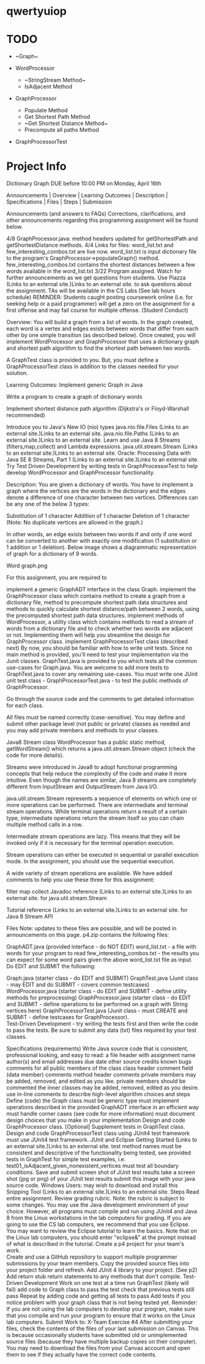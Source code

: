 # qwertyuiop

# TODO

- ~Graph~

- WordProcessor
  - ~StringStream Method~
  - IsAdjacent Method
  
  
- GraphProcessor
  - Populate Method
  - Get Shortest Path Method
  - ~Get Shortest Distance Method~
  - Precompute all paths Method
  
- GraphProcessorTest

# Project Info

Dictionary Graph
DUE before 10:00 PM on Monday, April 16th

Announcements | Overview | Learning Outcomes | Description | Specifications | Files | Steps | Submission

Announcements (and answers to FAQs)
Corrections, clarifications, and other announcements regarding this programming assignment will be found below.

4/8 GraphProcessor.java: method headers updated for getShortestPath and getShortestDistance methods.
4/4 Links for files: word_list.txt and few_interesting_combos.txt are live now.
word_list.txt is input dictionary file to the program's GraphProcessor->populateGraph() method.
few_interesting_combos.txt contains the shortest distances between a few words available in the word_list.txt
3/22 Program assigned. Watch for further announcements as we get questions from students.
Use Piazza (Links to an external site.)Links to an external site. to ask questions about the assignment.
TAs will be available in the CS Labs (See lab hours schedule)
REMINDER: Students caught posting coursework online (i.e. for seeking help or a paid programmer) will get a zero on the assignment for a first offense and may fail course for multiple offense. (Student Conduct)


Overview:
You will build a graph from a list of words.  In the graph created, each word is a vertex and edges exists between words that differ from each other by one simple transition (as described below).  Once created, you will implement WordProcessor and GraphProcessor that uses a dictionary graph and shortest path algorithm to find the shortest path between two words. 

A GraphTest class is provided to you.  But, you must define a GraphProcessorTest class in addition to the classes needed for your solution.


Learning Outcomes:
Implement generic Graph in Java

Write a program to create a graph of dictionary words

Implement shortest distance path algorithm (Dijkstra's or Floyd-Warshall recommended)

Introduce you to Java's New IO (nio) types
java.nio.file.Files (Links to an external site.)Links to an external site.
java.nio.file.Paths (Links to an external site.)Links to an external site.
Learn and use Java 8 Streams (filters,map,collect) and Lambda expressions.
java.util.stream.Stream (Links to an external site.)Links to an external site.
Oracle: Processing Data with Java SE 8 Streams, Part 1 (Links to an external site.)Links to an external site.
Try Test Driven Development by writing tests in GraphProcessorTest to help develop WordProcessor and GraphProcessor functionality.

Description:
You are given a dictionary of words. You have to implement a graph where the vertices are the words in the dictionary and the edges denote a difference of one character between two vertices. Differences can be any one of the below 3 types:

Substitution of 1 character
Addition of 1 character
Deletion of 1 character
(Note: No duplicate vertices are allowed in the graph.)

In other words, an edge exists between two words if and only if one word can be converted to another with exactly one modification (1 substitution or 1 addition or 1 deletion). Below image shows a diagrammatic representation of graph for a dictionary of 9 words. 

Word graph.png

 

For this assignment, you are required to

implement a generic GraphADT interface in the class Graph.
implement the GraphProcessor class which contains method to create a graph from a dictionary file, method to precompute shortest path data structures and methods to quickly calculate shortest distance/path between 2 words, using the precomputed shortest path data structures. 
implement methods of WordProcessor, a utility class which contains methods to read a stream of words from a dictionary file and to check whether two words are adjacent or not. Implementing them will help you streamline the design for GraphProcessor class.
implement GraphProcessorTest class (described next)
By now, you should be familiar with how to write unit tests. Since no main method is provided, you'll need to test your implementation via the Junit  classes. GraphTest.java is provided to you which tests all the common use-cases for Graph.java. You are welcome to add more tests to GraphTest.java to cover any remaining use-cases.  You must write one JUnit unit test class - GraphProcessorTest.java - to test the public methods of GraphProcessor. 

Go through the source code and the comments to get detailed information for each class.

All files must be named correctly (case-sensitive). You may define and submit other package level (not public or private) classes as needed and you may add private members and methods to your classes. 

Java8 Stream<T>
class WordProcessor has a public static method, getWordStream() which returns a java.util.stream.Stream object (check the code for more details).

Streams were introduced in Java8 to adopt functional programming concepts that help reduce the complexity of the code and make it more intuitive. Even though the names are similar, Java 8 streams are completely different from InputStream and OutputStream from Java I/O.

 java.util.stream.Stream represents a sequence of elements on which one or more operations can be performed. There are intermediate and terminal stream operations. While terminal operations return a result of a certain type, intermediate operations return the stream itself so you can chain multiple method calls in a row.

Intermediate stream operations are lazy. This means that they will be invoked only if it is necessary for the terminal operation execution.

Stream operations can either be executed in sequential or parallel execution mode. In the assignment, you should use the sequential execution.

A wide variety of stream operations are available. We have added comments to help you use these three for this assignment:

filter
map
collect
Javadoc reference (Links to an external site.)Links to an external site. for java.util.stream.Stream

Tutorial reference (Links to an external site.)Links to an external site. for Java 8 Stream API


Files
Note: updates to these files are possible, and will be posted in announcements on this page. p4.zip contains the following files:

GraphADT.java (provided interface - do NOT EDIT)
word_list.txt - a file with words for your program to read
few_interesting_combos.txt - the results you can expect for some word pairs given the above word_list.txt file as input.
Do EDIT and SUBMIT the following:

Graph.java (starter class - do EDIT and SUBMIT) 
GraphTest.java (Junit class - may EDIT and do SUBMIT - covers common testcases)
WordProcessor.java  (starter class - do EDIT and SUBMIT - define utility methods for preprocessing)
GraphProcessor.java  (starter class - do EDIT and SUBMIT - define operations to be performed on a graph with String vertices here)
GraphProcessorTest.java (Junit class - must CREATE and SUBMIT - define testcases for GraphProcessor).  
Test-Driven Development - try writing the tests first and then write the code to pass the tests.  Be sure to submit any data (txt) files required by your test classes.

 


Specifications (requirements)
Write Java source code that is consistent, professional looking, and easy to read:
a file header with 
assignment name
author(s) and email addresses
due date
other source credits
known bugs
comments for all public members of the class
class header comment
field (data member) comments 
method header comments
private members may be added, removed, and edited as you like.   private members should be commented
the inner classes may be added, removed, edited as you desire.
use in-line comments to describe high-level algorithm choices and steps 
Define (code) the Graph<E> class
must be generic type
must implement operations described in the provided GraphADT<E> interface in an efficient way
must handle corner cases (see code for more information)
must document design choices that you make in your implementation
Design and code GraphProcessor class.
[Optional] Supplement tests in GraphTest class.
Design and code GraphProcessorTest class using JUnit4 test framework
must use JUnit4 test framework.  JUnit and Eclipse Getting Started (Links to an external site.)Links to an external site.
test method names must be consistent and descriptive of the functionality being tested, see provided tests in GraphTest for simple test examples, i.e.
test01_isAdjacent_given_nonexistent_vertices
must test all boundary conditions.
Save and submit screen shot of JUnit test results
take a screen shot (jpg or png) of your JUnit test results
submit this image with your java source code.
Windows Users: may wish to download and install this Snipping Tool (Links to an external site.)Links to an external site.
Steps
Read entire assignment.
Review grading rubric. Note: the rubric is subject to some changes.
You may use the Java development environment of your choice. However, all programs must compile and run using JUnit4 and Java 8 from the Linux workstations in the lab computers for grading. If you are going to use the CS lab computers, we recommend that you use Eclipse. You may want to review the Eclipse tutorial to learn the basics. Note that on the Linux lab computers, you should enter "eclipse&" at the prompt instead of what is described in the tutorial.
Create a p4 project for your team's work.  
Create and use a GitHub repository to support multiple programmer submissions by your team members.
Copy the provided source files into your project folder and refresh.
Add JUnit 4 library to your project. (See p2)
Add return stub return statements to any methods that don't compile.
Test-Driven Development 
Work on one test at a time
run GraphTest (likely will fail)
add code to Graph class to pass the test
check that previous tests still pass
Repeat by adding code and getting all tests to pass
Add tests if you notice problem with your graph class that is not being tested yet. 
Reminder: If you are not using the lab computers to develop your program, make sure that you compile and run your program to ensure that it works on the Linux lab computers.
Submit Work to:
 X-Team Exercise #4
After submitting your files, check the contents of the files of your last submission on Canvas.  This is because occasionally students have submitted old or unimplemented source files (because they have multiple backup copies on their computer).   You may need to download the files from your Canvas account and open them to see if they actually have the correct code contents.
